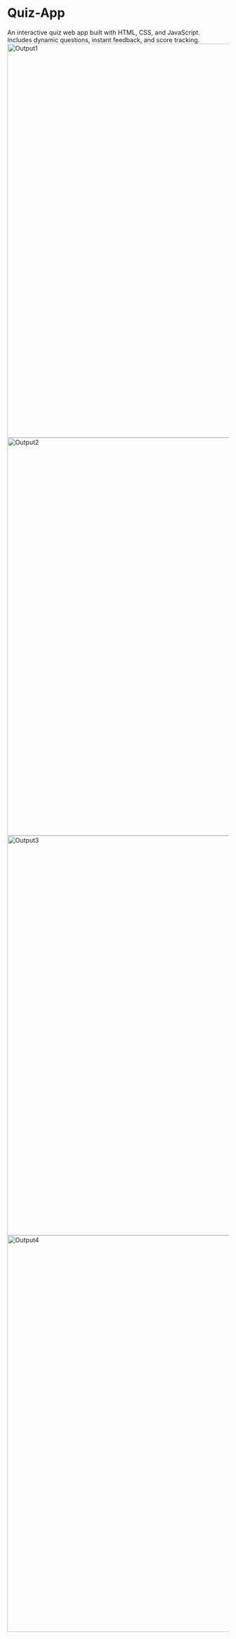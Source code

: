 # Quiz-App
An interactive quiz web app built with HTML, CSS, and JavaScript.  
Includes dynamic questions, instant feedback, and score tracking.
<img width="1919" height="897" alt="Output1" src="https://github.com/user-attachments/assets/56cf4414-cc71-4dec-9ac5-91419befdf30" />
<img width="1918" height="906" alt="Output2" src="https://github.com/user-attachments/assets/142b9789-651a-404d-98a9-5b2f415e48af" />
<img width="1919" height="910" alt="Output3" src="https://github.com/user-attachments/assets/c5e23565-0b6a-4ffe-97ac-c9a7d5e70f4b" />
<img width="1919" height="903" alt="Output4" src="https://github.com/user-attachments/assets/dd12f65c-f7e5-41ae-8883-93a6d4827677" />

